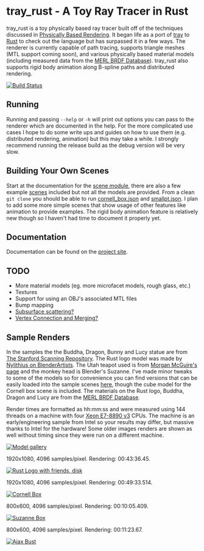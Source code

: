 tray\_rust - A Toy Ray Tracer in Rust
===
tray\_rust is a toy physically based ray tracer built off of the techniques
discussed in [Physically Based Rendering](http://pbrt.org/). It began life as a port of
[tray](https://github.com/Twinklebear/tray) to [Rust](http://www.rust-lang.org) to check out the language
but has surpassed it in a few ways.
The renderer is currently capable of path tracing, supports triangle meshes (MTL support coming soon),
and various physically based material models (including measured data from the
[MERL BRDF Database](http://www.merl.com/brdf/)). tray\_rust also supports rigid body animation along
B-spline paths and distributed rendering.

[![Build Status](https://travis-ci.org/Twinklebear/tray_rust.svg?branch=master)](https://travis-ci.org/Twinklebear/tray_rust)

Running
---
Running and passing `--help` or `-h` will print out options you can pass to the renderer which are documented in the help.
For the more complicated use cases I hope to do some write ups and guides on how to use them (e.g. distributed rendering,
animation) but this may take a while. I strongly recommend running the release build as the debug version will be very slow.

Building Your Own Scenes
---
Start at the documentation for the [scene module](http://www.willusher.io/tray_rust/tray_rust/scene/index.html),
there are also a few example [scenes](scenes/) included but not all the models are provided. From a clean `git clone` you
should be able to run [cornell\_box.json](scenes/cornell_box.json) and [smallpt.json](scenes/smallpt.json). I plan to add some
more simple scenes that show usage of other features like animation to provide examples. The rigid body animation
feature is relatively new though so I haven't had time to document it properly yet.

Documentation
---
Documentation can be found on the [project site](http://www.willusher.io/tray_rust/tray_rust/).

TODO
---
- More material models (eg. more microfacet models, rough glass, etc.)
- Textures
- Support for using an OBJ's associated MTL files
- Bump mapping
- [Subsurface scattering?](http://en.wikipedia.org/wiki/Subsurface_scattering)
- [Vertex Connection and Merging?](http://iliyan.com/publications/VertexMerging)

Sample Renders
---
In the samples the the Buddha, Dragon, Bunny and Lucy statue are from
[The Stanford Scanning Repository](http://graphics.stanford.edu/data/3Dscanrep/).
The Rust logo model was made by
[Nylithius on BlenderArtists](http://blenderartists.org/forum/showthread.php?362836-Rust-language-3D-logo).
The Utah teapot used is from [Morgan McGuire's page](http://graphics.cs.williams.edu/data/meshes.xml) and
the monkey head is Blender's Suzanne. I've made minor tweaks to some of the models so for convenience
you can find versions that can be easily loaded into the sample scenes [here](https://drive.google.com/folderview?id=0B-l_lLEMo1YeflUzUndCd01hOHhRNUhrQUowM3hVd2pCc3JrSXRiS3FQSzRYLWtGcGM0eGc&usp=sharing), though the
cube model for the Cornell box scene is included.
The materials on the Rust logo, Buddha, Dragon and Lucy are from the
[MERL BRDF Database](http://www.merl.com/brdf/).

Render times are formatted as hh:mm:ss and were measured using 144 threads on a machine with four
[Xeon E7-8890 v3](http://ark.intel.com/products/84685/Intel-Xeon-Processor-E7-8890-v3-45M-Cache-2_50-GHz)
CPUs. The machine is an early/engineering sample from Intel so your results may differ, but massive thanks to
Intel for the hardware! Some older images renders are shown as well without timing since they were
run on a different machine.

[![Model gallery](http://i.imgur.com/X5y8oIq.png)](http://i.imgur.com/X5y8oIq.png)

1920x1080, 4096 samples/pixel. Rendering: 00:43:36.45.

[![Rust Logo with friends, disk](http://i.imgur.com/E1ylrZW.png)](http://i.imgur.com/E1ylrZW.png)

1920x1080, 4096 samples/pixel. Rendering: 00:49:33.514.

[![Cornell Box](http://i.imgur.com/CUvJwum.png)](http://i.imgur.com/CUvJwum.png)

800x600, 4096 samples/pixel. Rendering: 00:10:05.409.

[![Suzanne Box](http://i.imgur.com/RbCNrxX.png)](http://i.imgur.com/RbCNrxX.png)

800x600, 4096 samples/pixel. Rendering: 00:11:23.67.

[![Ajax Bust](http://i.imgur.com/2lcANyn.png)](http://i.imgur.com/2lcANyn.png)

